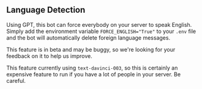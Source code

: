 ## Language Detection

Using GPT, this bot can force everybody on your server to speak English. Simply add the environment variable `FORCE_ENGLISH="True"` to your `.env` file and the bot will automatically delete foreign language messages.

This feature is in beta and may be buggy, so we're looking for your feedback on it to help us improve.

This feature currently using `text-davinci-003`, so this is certainly an expensive feature to run if you have a lot of people in your server. Be careful.